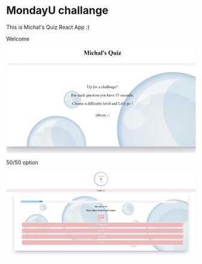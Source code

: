 # MondayU challange

This is Michal's Quiz React App :)


Welcome

![ScreenShot](screenShots/quiz_welcome.jpg "Welcome")


50/50 option

![ScreenShot](screenShots/quiz.jpg "quiz")
